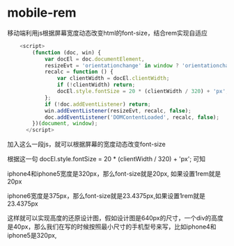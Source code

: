 # mobile-rem
移动端利用js根据屏幕宽度动态改变html的font-size，结合rem实现自适应

```javascript
    <script>       
        (function (doc, win) {   
            var docEl = doc.documentElement,   
            resizeEvt = 'orientationchange' in window ? 'orientationchange' : 'resize',   
            recalc = function () {   
	            var clientWidth = docEl.clientWidth;   
	            if (!clientWidth) return;   
	            docEl.style.fontSize = 20 * (clientWidth / 320) + 'px';   
	        };   
	        if (!doc.addEventListener) return;   
	        win.addEventListener(resizeEvt, recalc, false);   
	        doc.addEventListener('DOMContentLoaded', recalc, false);   
        })(document, window);   
 	  </script>
```

加入这么一段js，就可以根据屏幕的宽度动态改变font-size

根据这一句 docEl.style.fontSize = 20 * (clientWidth / 320) + 'px';  可知

iphone4和iphone5宽度是320px，那么font-size就是20px, 如果设置1rem就是20px

iphone6宽度是375px，那么font-size就是23.4375px,如果设置1rem就是23.4375px

这样就可以实现高度的还原设计图，假如设计图是640px的尺寸，一个div的高度是40px，那么我们在写的时候按照最小尺寸的手机型号来写，比如iphone4和iphone5是320px,
